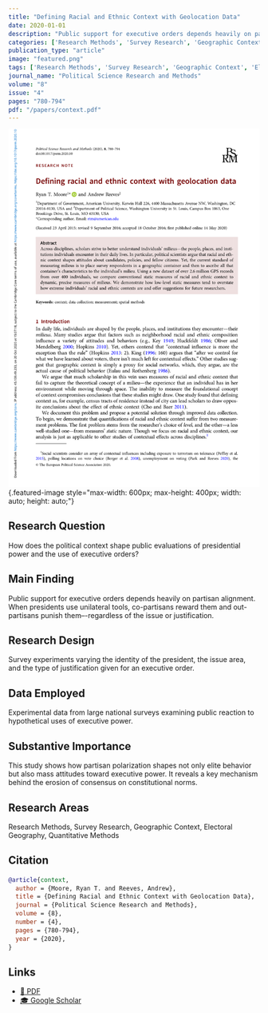 ```yaml
---
title: "Defining Racial and Ethnic Context with Geolocation Data"
date: 2020-01-01
description: "Public support for executive orders depends heavily on partisan alignment. When presidents use unilateral tools, co-partisans reward them and out-partisans punish them–-regardless of the issue or justification."
categories: ['Research Methods', 'Survey Research', 'Geographic Context', 'Political Geography', 'Quantitative Methods']
publication_type: "article"
image: "featured.png"
tags: ['Research Methods', 'Survey Research', 'Geographic Context', 'Electoral Geography', 'Quantitative Methods']
journal_name: "Political Science Research and Methods"
volume: "8"
issue: "4"
pages: "780-794"
pdf: "/papers/context.pdf"
---
```


![](featured.png){.featured-image style="max-width: 600px; max-height: 400px; width: auto; height: auto;"}

## Research Question

How does the political context shape public evaluations of presidential power and the use of executive orders?

## Main Finding

Public support for executive orders depends heavily on partisan alignment. When presidents use unilateral tools, co-partisans reward them and out-partisans punish them–-regardless of the issue or justification.

## Research Design

Survey experiments varying the identity of the president, the issue area, and the type of justification given for an executive order.

## Data Employed

Experimental data from large national surveys examining public reaction to hypothetical uses of executive power.

## Substantive Importance

This study shows how partisan polarization shapes not only elite behavior but also mass attitudes toward executive power. It reveals a key mechanism behind the erosion of consensus on constitutional norms.

## Research Areas

Research Methods, Survey Research, Geographic Context, Electoral Geography, Quantitative Methods

## Citation

```bibtex
@article{context,
  author = {Moore, Ryan T. and Reeves, Andrew},
  title = {Defining Racial and Ethnic Context with Geolocation Data},
  journal = {Political Science Research and Methods},
  volume = {8},
  number = {4},
  pages = {780-794},
  year = {2020},
}
```

## Links

- [📄 PDF](/papers/context.pdf)
- [🎓 Google Scholar](https://scholar.google.com/scholar?q=Defining%20Racial%20and%20Ethnic%20Context%20with%20Geolocation%20Data)